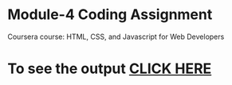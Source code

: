 

# Module-4 Coding Assignment

Coursera course: HTML, CSS, and Javascript for Web Developers

# To see the output [CLICK HERE](https://manojsjadhav.github.io/my-assignment/module-4/index.html)

